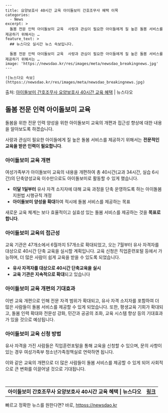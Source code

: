     ---
    title: 요양보호사 40시간 교육 아이돌보미 간호조무사 혜택 이목
    categories:
      - News
    excerpt: >
      돌봄 전문 인력 아이돌보미 교육  사랑과 관심이 필요한 아이들에게 질 높은 돌봄 서비스를 제공하기 위해서는 …
    feature_text: >
      ## 뉴스다오 실시간 뉴스 속보입니다.
    
      돌봄 전문 인력 아이돌보미 교육  사랑과 관심이 필요한 아이들에게 질 높은 돌봄 서비스를 제공하기 위해서는 …
    image: 'https://newsdao.kr/res/images/meta/newsdao_breakingnews.jpg'
    ---
    
    ![뉴스다오 속보](httpss://newsdao.kr/res/images/meta/newsdao_breakingnews.jpg)

<p>출처: <a href="httpss://newsdao.kr/4537" rel="dofollow">아이돌보미 간호조무사 요양보호사 40시간 교육 혜택</a> | 뉴스다오</p>

<h2 data-ke-size="size26">돌봄 전문 인력 아이돌보미 교육</h2>
돌봄을 위한 전문 인력 양성을 위한 아이돌보미 교육의 개편과 접근성 향상에 대한 내용을 알아보도록 하겠습니다.

<p data-ke-size="size16">사랑과 관심이 필요한 아이들에게 질 높은 돌봄 서비스를 제공하기 위해서는 <b>전문적인 교육을 받은 인력이 필요합니다</b>.</p>

<h3>아이돌보미 교육 개편</h3>
여성가족부가 아이돌보미 교육의 내용을 개편하여 총 40시간(교과 34시간, 실습 6시간)의 단축양성교육 이수만으로도 아이돌보미로 활동할 수 있게 했습니다.

<ul>
  <li><b>이달 1일부터</b> 유사 자격 소지자에 대해 교육 과정을 단축 운영하도록 하는 아이돌봄 지원법 시행규칙 개정</li>
  <li><b>아이돌보미 양성을 확대</b>하여 적시에 돌봄 서비스를 제공하는 목표</li>
</ul>

<p data-ke-size="size16">새로운 교육 체계는 보다 효율적이고 실효성 있는 돌봄 서비스를 제공하는 것을 <b>목표로 합니다</b>.</p>

<h3>아이돌보미 교육의 접근성</h3>
교육 기관은 47개소에서 6월까지 57개소로 확대되었고, 오는 7월부터 유사 자격자를 대상으로 40시간 단축 교육을 실시할 계획입니다. 교육 신청은 직업훈련포털 등에서 가능하며, 더 많은 사람이 쉽게 교육을 받을 수 있도록 되었습니다.

<ul>
  <li><b>유사 자격자를 대상으로 40시간 단축교육을 실시</b></li>
  <li><b>교육 기관은 지속적으로 확대</b>되고 있습니다</li>
</ul>

<h3>아이돌보미 교육 개편의 기대효과</h3>
이번 교육 개편으로 인해 전문 자격 범위가 확대되고, 유사 자격 소지자를 포함하여 더 많은 사람들이 돌봄 서비스를 제공할 수 있게 되었습니다. 또한, 평생교육 기회가 확대되고, 돌봄 인력 확대와 전문성 강화, 민간과 공공의 조화, 교육 시스템 향상 등의 기대효과가 있을 것으로 예상됩니다.

<h3>아이돌보미 교육 신청 방법</h3>
유사 자격을 가진 사람들은 직업훈련포털을 통해 교육을 신청할 수 있으며, 문의 사항이 있는 경우 여성가족부 청소년가족정책실로 연락하면 됩니다.

이와 같은 교육의 개편으로 더 많은 사람들이 돌봄 서비스를 제공할 수 있게 되어 사회적으로 큰 변화를 이끌어낼 것으로 기대됩니다.

<p data-ke-size="size16">&nbsp;</p>
<table>
  <tbody>
    <tr>
      <td style="text-align: center; height: 17px;"><b>아이돌보미 간호조무사 요양보호사 40시간 교육 혜택 | 뉴스다오</b></td>
      <td style="text-align: center; height: 17px;"><b><a href="httpss://newsdao.kr/4537">링크</a></b></td>
    </tr>
  </tbody>
</table>
<p data-ke-size="size16"></p> 

빠르고 정확한 뉴스를 원한다면? 바로, <a href="httpss://newsdao.kr" rel="dofollow">httpss://newsdao.kr</a>


    